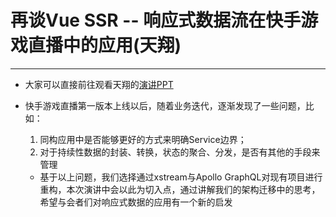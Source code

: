 # 再谈Vue SSR -- 响应式数据流在快手游戏直播中的应用(天翔)
___
- 大家可以直接前往观看天翔的[演讲PPT](https://img.w3ctech.com/vue-conf-tianxiang.pdf)
- 快手游戏直播第一版本上线以后，随着业务迭代，逐渐发现了一些问题，比如：

    1. 同构应用中是否能够更好的方式来明确Service边界；
    2. 对于持续性数据的封装、转换，状态的聚合、分发，是否有其他的手段来管理
    - 基于以上问题，我们选择通过xstream与Apollo GraphQL对现有项目进行重构，本次演讲中会以此为切入点，通过讲解我们的架构迁移中的思考，希望与会者们对响应式数据的应用有一个新的启发